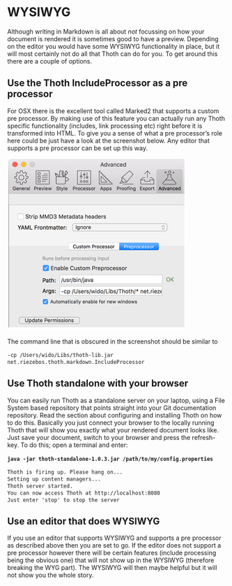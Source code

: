 # WYSIWYG
Although writing in Markdown is all about *not* focussing on how your document is rendered it is sometimes good to have a preview. Depending on the editor you would have some WYSIWYG functionality in place, but it will most certainly not do all that Thoth can do for you. To get around this there are a couple of options.

## Use the Thoth IncludeProcessor as a pre processor
For OSX there is the excellent tool called Marked2 that supports a custom pre processor. By making use of this feature you can actually run any Thoth specific functionality (includes, link processing etc) right before it is transformed into HTML. To give you a sense of what a pre processor’s role here could be just have a look at the screenshot below. Any editor that supports a pre processor can be set up this way.

![](images/MarkedPreprocessor.png)

The command line that is obscured in the screenshot should be similar to

	-cp /Users/wido/Libs/thoth-lib.jar net.riezebos.thoth.markdown.IncludeProcessor 

## Use Thoth standalone with your browser
You can easily run Thoth as a standalone server on your laptop, using a File System based repository that points straight into your Git documentation repository. Read the section about configuring and installing Thoth on how to do this. Basically you just connect your browser to the locally running Thoth that will show you exactly what your rendered document looks like. Just save your document, switch to your browser and press the refresh-key. To do this; open a terminal and enter:

**`java -jar thoth-standalone-1.0.3.jar /path/to/my/config.properties`**

	Thoth is firing up. Please hang on...
	Setting up content managers...
	Thoth server started.
	You can now access Thoth at http://localhost:8080
	Just enter 'stop' to stop the server
 

## Use an editor that does WYSIWYG
If you use an editor that supports WYSIWYG and supports a pre processor as described above then you are set to go. If the editor does not support a pre processor however there will be certain features (include processing being the obvious one) that will not show up in the WYSIWYG (therefore breaking the WYG part). The WYSIWYG will then maybe helpful but it will not show you the whole story.